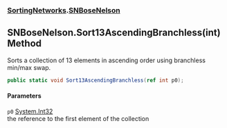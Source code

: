 ### [SortingNetworks](./SortingNetworks.md 'SortingNetworks').[SNBoseNelson](./SortingNetworks-SNBoseNelson.md 'SortingNetworks.SNBoseNelson')
## SNBoseNelson.Sort13AscendingBranchless(int) Method
Sorts a collection of 13 elements in ascending order using branchless min/max swap.  
```csharp
public static void Sort13AscendingBranchless(ref int p0);
```
#### Parameters
<a name='SortingNetworks-SNBoseNelson-Sort13AscendingBranchless(int)-p0'></a>
`p0` [System.Int32](https://docs.microsoft.com/en-us/dotnet/api/System.Int32 'System.Int32')  
the reference to the first element of the collection  
  
